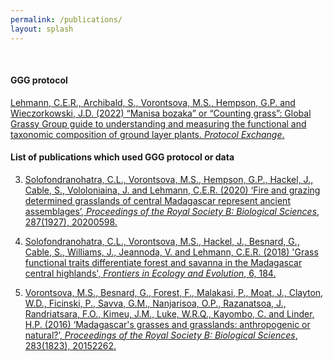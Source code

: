 ```yaml
---
permalink: /publications/
layout: splash
---
```

<br>

#### GGG protocol

[Lehmann, C.E.R., Archibald, S., Vorontsova, M.S., Hempson, G.P. and Wieczorkowski, J.D. (2022) “Manisa bozaka” or “Counting grass”: Global Grassy Group guide to understanding and measuring the functional and taxonomic composition of ground layer plants. _Protocol Exchange_.](https://doi.org/10.21203/rs.3.pex-1905/v1)

#### List of publications which used GGG protocol or data

3. [Solofondranohatra, C.L., Vorontsova, M.S., Hempson, G.P., Hackel, J., Cable, S., Vololoniaina, J. and Lehmann, C.E.R. (2020) ‘Fire and grazing determined grasslands of central Madagascar represent ancient assemblages’, _Proceedings of the Royal Society B: Biological Sciences_, 287(1927), 20200598.](https://royalsocietypublishing.org/doi/10.1098/rspb.2020.0598)

2. [Solofondranohatra, C.L., Vorontsova, M.S., Hackel, J., Besnard, G., Cable, S., Williams, J., Jeannoda, V. and Lehmann, C.E.R. (2018) 'Grass functional traits differentiate forest and savanna in the Madagascar central highlands', _Frontiers in Ecology and Evolution_, 6, 184.](https://www.frontiersin.org/articles/10.3389/fevo.2018.00184/full#B97)

1. [Vorontsova, M.S., Besnard, G., Forest, F., Malakasi, P., Moat, J., Clayton, W.D., Ficinski, P., Savva, G.M., Nanjarisoa, O.P., Razanatsoa, J., Randriatsara, F.O., Kimeu, J.M., Luke, W.R.Q., Kayombo, C. and Linder, H.P. (2016) ‘Madagascar's grasses and grasslands: anthropogenic or natural?’, _Proceedings of the Royal Society B: Biological Sciences_, 283(1823), 20152262.](https://royalsocietypublishing.org/doi/full/10.1098/rspb.2015.2262)

